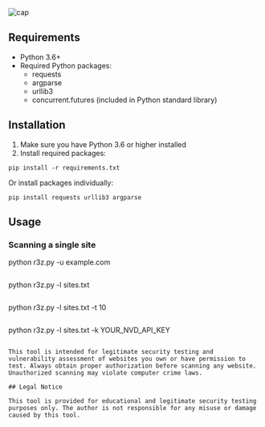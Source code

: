 ![cap](https://github.com/user-attachments/assets/c4a89d51-37fe-454a-b2ce-f641bfab7011)

## Requirements
- Python 3.6+
- Required Python packages:
  - requests
  - argparse
  - urllib3
  - concurrent.futures (included in Python standard library)
## Installation
1. Make sure you have Python 3.6 or higher installed
2. Install required packages:
```
pip install -r requirements.txt
```
Or install packages individually:
```
pip install requests urllib3 argparse
```
## Usage
### Scanning a single site
python r3z.py -u example.com
```
```
python r3z.py -l sites.txt
```
```
python r3z.py -l sites.txt -t 10
```
```
python r3z.py -l sites.txt -k YOUR_NVD_API_KEY
```## Disclaimer

This tool is intended for legitimate security testing and vulnerability assessment of websites you own or have permission to test. Always obtain proper authorization before scanning any website. Unauthorized scanning may violate computer crime laws.

## Legal Notice

This tool is provided for educational and legitimate security testing purposes only. The author is not responsible for any misuse or damage caused by this tool.

